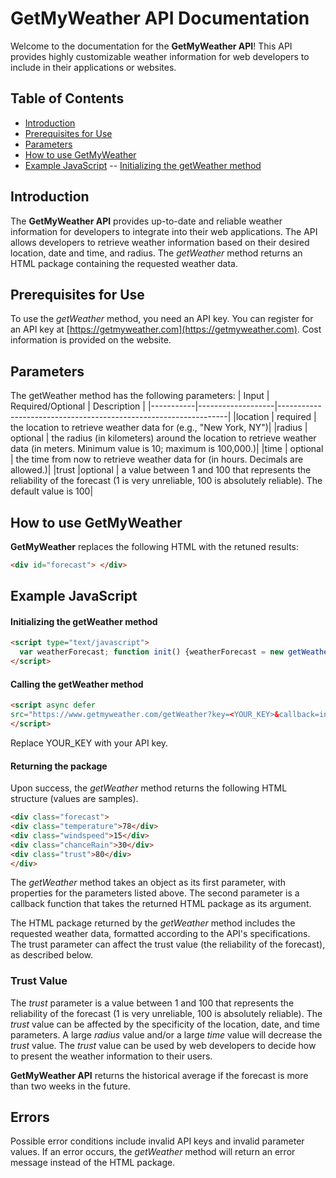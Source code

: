 # GetMyWeather API Documentation

Welcome to the documentation for the **GetMyWeather API**! This API provides highly customizable weather information for web developers to include in their applications or websites. 

## Table of Contents
- [Introduction](#introduction)
- [Prerequisites for Use](#prerequisites-for-use)
- [Parameters](#parameters)
- [How to use GetMyWeather](#how-to-use-GetMyWeather)
- [Example JavaScript](#example-javascript)
-- [Initializing the getWeather method](#Initializing-the-getWeather-method)

## Introduction

The **GetMyWeather API** provides up-to-date and reliable weather information for developers to integrate into their web applications. The API allows developers to retrieve weather information based on their desired location, date and time, and radius. The *getWeather* method returns an HTML package containing the requested weather data.

## Prerequisites for Use

To use the *getWeather* method, you need an API key. You can register for an API key at [https://getmyweather.com](https://getmyweather.com). Cost information is provided on the website.

## Parameters
The getWeather method has the following parameters:
| Input     | Required/Optional | Description                                                     |
|-----------|-------------------|-----------------------------------------------------------------|
|location   | required          | the location to retrieve weather data for (e.g., "New York, NY")|
|radius     | optional          | the radius (in kilometers) around the location to retrieve weather data (in meters. Minimum value is 10; maximum is 100,000.)|
|time       | optional          | the time from now to retrieve weather data for (in hours. Decimals are allowed.)|
|trust      |optional           | a value between 1 and 100 that represents the reliability of the forecast (1 is very unreliable, 100 is absolutely reliable). The default value is 100|

## How to use GetMyWeather

**GetMyWeather** replaces the following HTML with the retuned results:

```html
<div id="forecast"> </div>
```

## Example JavaScript 
#### Initializing the getWeather method
```html
<script type="text/javascript">
  var weatherForecast; function init() {weatherForecast = new getWeather(document.getElementById('forecast')}
</script>
```

#### Calling the getWeather method
```html
<script async defer
src="https://www.getmyweather.com/getWeather?key=<YOUR_KEY>&callback=init&location=<LATITUDE>:<LONGITUDE>&specificity=<SPECIFICITY>&time=<TIME>">
</script>
```
Replace YOUR_KEY with your API key.

#### Returning the package
Upon success, the *getWeather* method returns the following HTML structure (values are samples).
```html
<div class="forecast">
<div class="temperature">78</div>
<div class="windspeed">15</div>
<div class="chanceRain">30</div>
<div class="trust">80</div>
</div>
```

The *getWeather* method takes an object as its first parameter, with properties for the parameters listed above. The second parameter is a callback function that takes the returned HTML package as its argument.

The HTML package returned by the *getWeather* method includes the requested weather data, formatted according to the API's specifications. The trust parameter can affect the trust value (the reliability of the forecast), as described below.


### Trust Value

The *trust* parameter is a value between 1 and 100 that represents the reliability of the forecast (1 is very unreliable, 100 is absolutely reliable). The *trust* value can be affected by the specificity of the location, date, and time parameters. A large *radius* value and/or a large *time* value will decrease the *trust* value. The *trust* value can be used by web developers to decide how to present the weather information to their users. 

**GetMyWeather API** returns the historical average if the forecast is more than two weeks in the future.

## Errors
Possible error conditions include invalid API keys and invalid parameter values. If an error occurs, the *getWeather* method will return an error message instead of the HTML package. 

